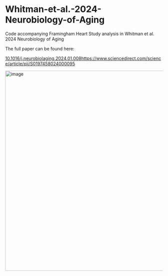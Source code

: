 # Whitman-et-al.-2024-Neurobiology-of-Aging
Code accompanying Framingham Heart Study analysis in Whitman et al. 2024 Neurobiology of Aging

The full paper can be found here: 

[10.1016/j.neurobiolaging.2024.01.008](https://www.sciencedirect.com/science/article/pii/S0197458024000095)https://www.sciencedirect.com/science/article/pii/S0197458024000095


<img width="640" alt="image" src="https://github.com/Columbia-Aging-Center-GeroScience-Core/Whitman-et-al.-2024-Neurobiology-of-Aging/assets/126838188/714f866a-5ee0-43fd-983e-2a68741f5716">
